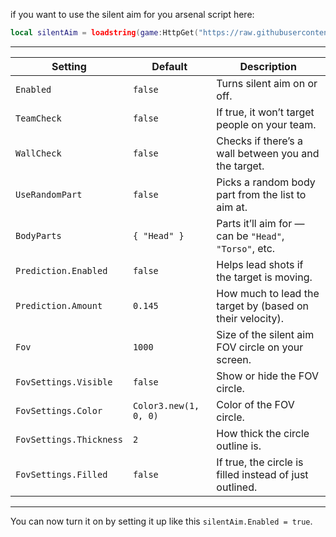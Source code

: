 if you want to use the silent aim for you arsenal script here:


```lua
local silentAim = loadstring(game:HttpGet("https://raw.githubusercontent.com/YellowGregs/Loadstring/refs/heads/main/Arsenal_Silent-Aim.luau"))()
```

---


| Setting                 | Default               | Description                                               |
| ----------------------- | --------------------- | --------------------------------------------------------- |
| `Enabled`               | `false`               | Turns silent aim on or off.                               |
| `TeamCheck`             | `false`               | If true, it won’t target people on your team.             |
| `WallCheck`             | `false`               | Checks if there’s a wall between you and the target.      |
| `UseRandomPart`         | `false`               | Picks a random body part from the list to aim at.         |
| `BodyParts`             | `{ "Head" }`          | Parts it’ll aim for — can be `"Head"`, `"Torso"`, etc.    |
| `Prediction.Enabled`    | `false`               | Helps lead shots if the target is moving.                 |
| `Prediction.Amount`     | `0.145`               | How much to lead the target by (based on their velocity). |
| `Fov`                   | `1000`                | Size of the silent aim FOV circle on your screen.         |
| `FovSettings.Visible`   | `false`               | Show or hide the FOV circle.                              |
| `FovSettings.Color`     | `Color3.new(1, 0, 0)` | Color of the FOV circle.                                  |
| `FovSettings.Thickness` | `2`                   | How thick the circle outline is.                          |
| `FovSettings.Filled`    | `false`               | If true, the circle is filled instead of just outlined.   |

---

You can now turn it on by setting it up like this `silentAim.Enabled = true`.
